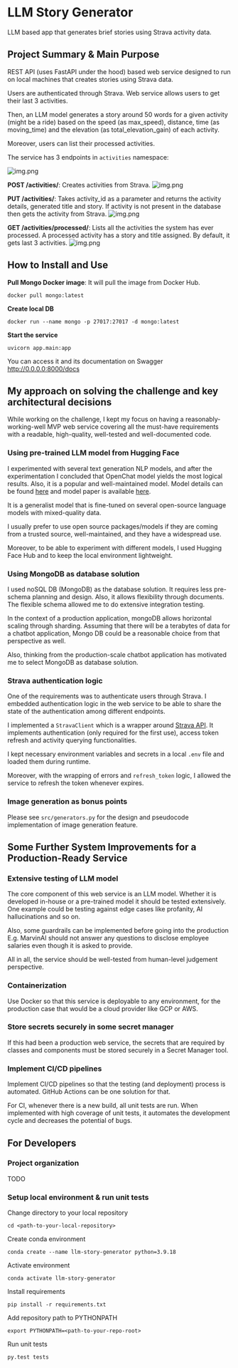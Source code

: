 # LLM Story Generator
LLM based app that generates brief stories using Strava activity data.

## Project Summary & Main Purpose
REST API (uses FastAPI under the hood) based web service designed to run on local machines that creates stories using 
Strava data.

Users are authenticated through Strava. Web service allows users to get their last 3 activities. 

Then, an LLM model generates a story around 50 words for a given activity (might be a ride) based on the 
speed (as max_speed), distance, time (as moving_time) and the elevation (as total_elevation_gain) of each activity.

Moreover, users can list their processed activities.

The service has 3 endpoints in `activities` namespace:

![img.png](images/swagger.png)

**POST /activities/**: Creates activities from Strava.
![img.png](images/post_endpoint.png)

**PUT /activities/**: Takes activity_id as a parameter and returns the activity details, generated title and story. If 
activity is not present in the database then gets the activity from Strava.
![img.png](images/put_endpoint.png)

**GET /activities/processed/**: Lists all the activities the system has ever processed. A processed activity has a 
story and title assigned. By default, it gets last 3 activities.
![img.png](images/get_endpoint.png)


## How to Install and Use

**Pull Mongo Docker image**: It will pull the image from Docker Hub.
```shell script
docker pull mongo:latest
```

**Create local DB**
```shell script
docker run --name mongo -p 27017:27017 -d mongo:latest
```

**Start the service**
```shell script
uvicorn app.main:app 
```

You can access it and its documentation on Swagger http://0.0.0.0:8000/docs

## My approach on solving the challenge and key architectural decisions
While working on the challenge, I kept my focus on having a reasonably-working-well MVP web service covering all the 
must-have requirements with a readable, high-quality, well-tested and well-documented code.

### Using pre-trained LLM model from Hugging Face
I experimented with several text generation NLP models, and after the experimentation I concluded that OpenChat model yields
the most logical results. Also, it is a popular and well-maintained model. Model details can be found [here](https://github.com/imoneoi/openchat)
and model paper is available [here](https://arxiv.org/pdf/2309.11235.pdf).

It is a generalist model that is fine-tuned on several open-source language models with mixed-quality data.

I usually prefer to use open source packages/models if they are coming from a trusted source, well-maintained, and they
have a widespread use.

Moreover, to be able to experiment with different models, I used Hugging Face Hub and to keep the local environment lightweight.

### Using MongoDB as database solution
I used noSQL DB (MongoDB) as the database solution. It requires less pre-schema planning and design. Also, it allows 
flexibility through documents. The flexible schema allowed me to do extensive integration testing.

In the context of a production application, mongoDB allows horizontal scaling through sharding. Assuming that there will be a 
terabytes of data for a chatbot application, Mongo DB could be a reasonable choice from that perspective as well.

Also, thinking from the production-scale chatbot application has motivated me to select MongoDB as database solution.

### Strava authentication logic
One of the requirements was to authenticate users through Strava. I embedded authentication logic in the web service to be able
to share the state of the authentication among different endpoints.

I implemented a `StravaClient` which is a wrapper around [Strava API](https://developers.strava.com/docs/). It implements
authentication (only required for the first use), access token refresh and activity querying functionalities.

I kept necessary environment variables and secrets in a local `.env` file and loaded them during runtime.

Moreover, with the wrapping of errors and `refresh_token` logic, I allowed the service to refresh the token whenever expires.

### Image generation as bonus points
Please see `src/generators.py` for the design and pseudocode implementation of image generation feature.

## Some Further System Improvements for a Production-Ready Service
### Extensive testing of LLM model
The core component of this web service is an LLM model. Whether it is developed in-house or a pre-trained model it 
should be tested extensively. One example could be testing against edge cases like profanity, AI hallucinations and so on. 

Also, some guardrails can be implemented before going into the production E.g. MarvinAI should not answer any questions to 
disclose employee salaries even though it is asked to provide.

All in all, the service should be well-tested from human-level judgement perspective.

### Containerization
Use Docker so that this service is deployable to any environment, for the production case that would be a cloud provider
like GCP or AWS.

### Store secrets securely in some secret manager
If this had been a production web service, the secrets that are required by classes and components must be stored securely
in a Secret Manager tool.

### Implement CI/CD pipelines
Implement CI/CD pipelines so that the testing (and deployment) process is automated. GitHub Actions can be one solution 
for that. 

For CI, whenever there is a new build, all unit tests are run. When implemented with high coverage of unit tests, it automates the 
development cycle and decreases the potential of bugs.

## For Developers
### Project organization
TODO
### Setup local environment & run unit tests
Change directory to your local repository
```shell script
cd <path-to-your-local-repository>
```

Create conda environment
```shell script
conda create --name llm-story-generator python=3.9.18
```

Activate environment
```shell script
conda activate llm-story-generator
```

Install requirements
```shell script
pip install -r requirements.txt
```

Add repository path to PYTHONPATH 
```shell script
export PYTHONPATH=<path-to-your-repo-root>
```

Run unit tests
```shell script
py.test tests